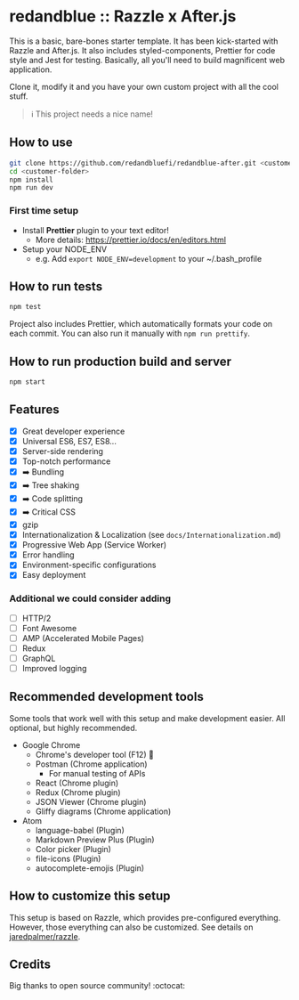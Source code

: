 # redandblue :: Razzle x After.js

This is a basic, bare-bones starter template.
It has been kick-started with Razzle and After.js. It also includes
styled-components, Prettier for code style and Jest for testing.
Basically, all you'll need to build magnificent web application.

Clone it, modify it and you have your own custom project with all the cool stuff.

> :information_source: This project needs a nice name!

## How to use

```bash
git clone https://github.com/redandbluefi/redandblue-after.git <customer-folder>
cd <customer-folder>
npm install
npm run dev
```

### First time setup

* Install **Prettier** plugin to your text editor!
  * More details: https://prettier.io/docs/en/editors.html
* Setup your NODE_ENV
  * e.g. Add `export NODE_ENV=development` to your ~/.bash_profile

## How to run tests

```bash
npm test
```

Project also includes Prettier, which automatically formats your code on each commit.
You can also run it manually with `npm run prettify`.

## How to run production build and server

```bash
npm start
```

## Features

* [x] Great developer experience
* [x] Universal ES6, ES7, ES8...
* [x] Server-side rendering
* [x] Top-notch performance
* [x] ➡️ Bundling
* [x] ➡️ Tree shaking
* [x] ➡️ Code splitting
* [x] ➡️ Critical CSS
* [x] gzip
* [x] Internationalization & Localization (see `docs/Internationalization.md`)
* [x] Progressive Web App (Service Worker)
* [x] Error handling
* [x] Environment-specific configurations
* [x] Easy deployment

### Additional we could consider adding

* [ ] HTTP/2
* [ ] Font Awesome
* [ ] AMP (Accelerated Mobile Pages)
* [ ] Redux
* [ ] GraphQL
* [ ] Improved logging

## Recommended development tools

Some tools that work well with this setup and make development easier. All optional, but highly recommended.

* Google Chrome
  * Chrome's developer tool (F12) :blue_heart:
  * Postman (Chrome application)
    * For manual testing of APIs
  * React (Chrome plugin)
  * Redux (Chrome plugin)
  * JSON Viewer (Chrome plugin)
  * Gliffy diagrams (Chrome application)
* Atom
  * language-babel (Plugin)
  * Markdown Preview Plus (Plugin)
  * Color picker (Plugin)
  * file-icons (Plugin)
  * autocomplete-emojis (Plugin)

## How to customize this setup

This setup is based on Razzle, which provides pre-configured everything.
However, those everything can also be customized. See details on
[jaredpalmer/razzle](https://github.com/jaredpalmer/razzle).

## Credits

Big thanks to open source community! :octocat:
